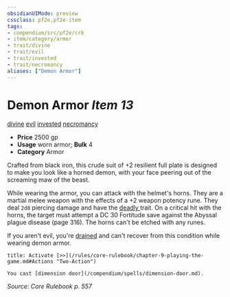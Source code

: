 ```yaml
---
obsidianUIMode: preview
cssclass: pf2e,pf2e-item
tags:
- compendium/src/pf2e/crb
- item/category/armor
- trait/divine
- trait/evil
- trait/invested
- trait/necromancy
aliases: ["Demon Armor"]
---
```

# Demon Armor *Item 13*  
[divine](/rules/traits/divine.md)  [evil](/rules/traits/evil.md)  [invested](/rules/traits/invested.md)  [necromancy](/rules/traits/necromancy.md)  

- **Price** 2500 gp
- **Usage** worn armor; **Bulk** 4
- **Category** Armor

Crafted from black iron, this crude suit of +2 resilient full plate is designed to make you look like a horned demon, with your face peering out of the screaming maw of the beast.

While wearing the armor, you can attack with the helmet's horns. They are a martial melee weapon with the effects of a +2 weapon potency rune. They deal `2d8` piercing damage and have the [deadly <d12>](/rules/traits/deadly.md) trait. On a critical hit with the horns, the target must attempt a DC 30 Fortitude save against the Abyssal plague disease (page 316). The horns can't be etched with any runes.

If you aren't evil, you're [drained](/rules/conditions.md#Drained) and can't recover from this condition while wearing demon armor.

```ad-embed-ability
title: Activate [>>](/rules/core-rulebook/chapter-9-playing-the-game.md#Actions "Two-Action")

You cast [dimension door](/compendium/spells/dimension-door.md).
```

*Source: Core Rulebook p. 557*